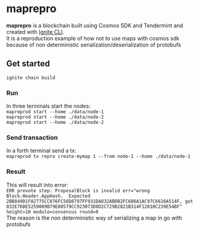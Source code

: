 # maprepro

**maprepro** is a blockchain built using Cosmos SDK and Tendermint and created with [Ignite CLI](https://ignite.com/cli).
<br/>
It is a reproduction example of how not to use maps with cosmos sdk because of non deterministic serialization/deserialization of protobufs

## Get started

`ignite chain build`

### Run

In three terminals start the nodes:
<br/>
`mapreprod start --home ./data/node-1`
<br/>
`mapreprod start --home ./data/node-2`
<br/>
`mapreprod start --home ./data/node-2`

### Send transaction

In a forth terminal send a tx:
<br/>
`mapreprod tx repro create-mymap 1 --from node-1 --home ./data/node-1`

### Result

This will result into error:
<br/>
`ERR prevote step: ProposalBlock is invalid err="wrong Block.Header.AppHash.  Expected 2BB849D1FA2775CC876FC56D8797FF931DA832ABDB2FC686A1AC97C6616A514F, got 032E76DE5259009B79E80579CC923073D0D2C729B2821B314F12010C239E54BF" height=10 module=consensus round=0`
<br/>
The reason is the non deterministic way of serializing a map in go with protobufs
